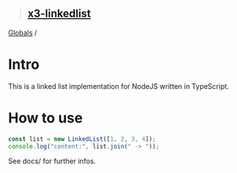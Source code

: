 > ## [x3-linkedlist](README.md)

[Globals](globals.md) /

# Intro

This is a linked list implementation for NodeJS written in TypeScript.

# How to use
```typescript
const list = new LinkedList([1, 2, 3, 4]);
console.log("content:", list.join(" -> "));
```

See docs/ for further infos.